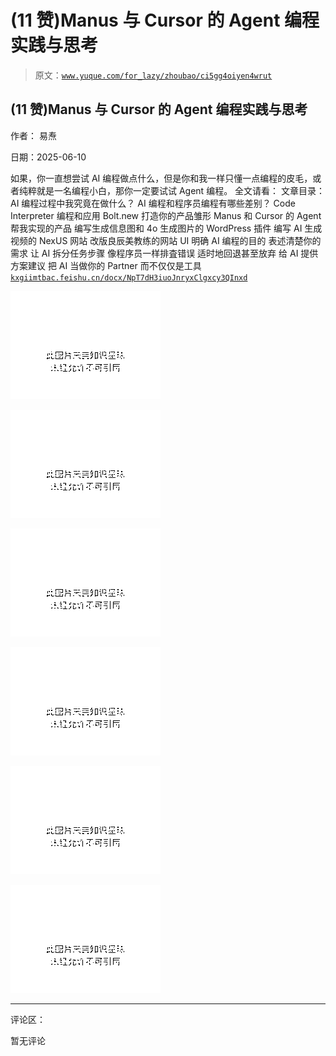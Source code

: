 # (11 赞)Manus 与 Cursor 的 Agent 编程实践与思考

> 原文：[`www.yuque.com/for_lazy/zhoubao/ci5gg4oiyen4wrut`](https://www.yuque.com/for_lazy/zhoubao/ci5gg4oiyen4wrut)

## (11 赞)Manus 与 Cursor 的 Agent 编程实践与思考

作者： 易焘

日期：2025-06-10

如果，你一直想尝试 AI 编程做点什么，但是你和我一样只懂一点编程的皮毛，或者纯粹就是一名编程小白，那你一定要试试 Agent 编程。 全文请看： 文章目录：
AI 编程过程中我究竟在做什么？ AI 编程和程序员编程有哪些差别？ Code Interpreter 编程和应用 Bolt.new 打造你的产品雏形
Manus 和 Cursor 的 Agent 帮我实现的产品 编写生成信息图和 4o 生成图片的 WordPress 插件 编写 AI 生成视频的 NexUS 网站
改版良辰美教练的网站 UI 明确 AI 编程的目的 表述清楚你的需求 让 AI 拆分任务步骤 像程序员一样排査错误 适时地回退甚至放弃 给 AI 提供方案建议
把 AI 当做你的 Partner 而不仅仅是工具 [`kxgiimtbac.feishu.cn/docx/NpT7dH3iuoJnryxClgxcy3QInxd`](https://kxgiimtbac.feishu.cn/docx/NpT7dH3iuoJnryxClgxcy3QInxd)

![](img/10d46171d0dd1ab515a361be739e4794.png "None")

![](img/2d1319c7af71d1b8e05edfd075f77f26.png "None")

![](img/38e18523f42fbc6db2f53a63c6457089.png "None")

![](img/c1b4617284cbc176faef52907eedd4ce.png "None")

![](img/9070dded594ad89048ba6f212b9886d7.png "None")

![](img/dc3202f42247a422228dda0f50f96e5e.png "None")

* * *

评论区：

暂无评论